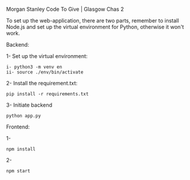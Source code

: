 Morgan Stanley Code To Give | Glasgow
Chas 2


To set up the web-application, there are two parts, remember to install Node.js and set up the virtual environment for Python, otherwise it won't work.


Backend:

1- Set up the virtual environment:

	i- python3 -m venv en
	ii- source ./env/bin/activate


2- Install the requirement.txt:

	pip install -r requirements.txt

3- Initiate backend

	python app.py


Frontend:

1-

	npm install

2-

	npm start


